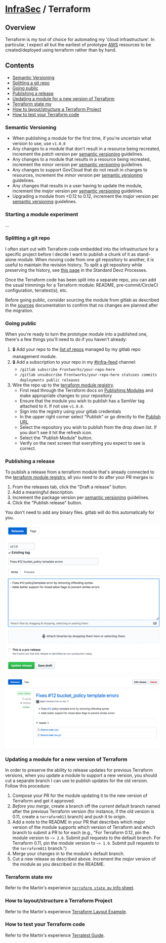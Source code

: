 # [InfraSec](../README.md) / Terraform

## Overview

Terraform is my tool of choice for automating my 'cloud infrastructure'. In particular, I expect all but the earliest of prototype [AWS](../aws/README.md) resources to be created/deployed using terraform rather than by hand.

## Contents

* [Semantic Versioning](#semantic-versioning)
* [Splitting a git repo](#splitting-a-git-repo)
* [Going public](#going-public)
* [Publishing a release](#publishing-a-release)
* [Updating a module for a new version of Terraform](#updating-a-module-for-a-new-version-of-terraform)
* [Terraform state mv](#terraform-state-mv)
* [How to layout/structure a Terraform Project](#how-to-layoutstructure-a-terraform-project)
* [How to test your Terraform code](#how-to-test-your-terraform-code)

### Semantic Versioning

* When publishing a module for the first time, if you're uncertain what version to use, use `v1.0.0`
* Any changes to a module that don't result in a resource being recreated, increment the _patch_ version per [semantic versioning](https://semver.org/) guidelines.
* Any changes to a module that results in a resource being recreated, increment the _minor_ version per [semantic versioning](https://semver.org/) guidelines.
* Any changes to support GovCloud that do not result in changes to resources, increment the _minor_ version per [semantic versioning](https://semver.org/) guidelines.
* Any changes that results in a user having to update the module, increment the _major_ version per [semantic versioning](https://semver.org/) guidelines.
* Upgrading a module from <0.12 to 0.12, increment the _major_ version per [semantic versioning](https://semver.org/) guidelines.

### Starting a module experiment

...

### Splitting a git repo

I often start out with Terraform code embedded into the infrastructure for a specific project before I decide I want to publish a chunk of it as stand-alone module. When moving code from one git repository to another, it is useful to maintain the revision history. To split a git repository while preserving the history, see [this page](../../developing/vcs/git-repos.md) in the Standard Devz Processes.

Once the Terraform code has been split into a separate repo, you can add the usual trimmings for a Terraform module: README, pre-commit/CircleCI configuration, terratest(s), etc.

Before going public, consider sourcing the module from gitlab as described in the [sources](https://www.terraform.io/docs/modules/sources.html) documentation to confirm that no changes are planned after the migration.

### Going public

When you're ready to turn the prototype module into a published one, there's a few things you'll need to do if you haven't already:

1. 🔒 Add your repo to the [list of repos](https://gitlab.com/webmaeistro/legendary-waddle/blob/master/Frontworks-prod/gitlab-global/main.tf) managed by my gitlab repo management module.
2. 🔒 Add a subscription to your repo in my [#infra-feed](https://Frontworks.slack.com/messages/C91SHMKFV/) channel:
   * `/gitlab subscribe Frontworks/your-repo-here`
   * `/gitlab unsubscribe Frontworks/your-repo-here statuses commits deployments public releases`
3. Wire the repo up to the [terraform module registry](https://registry.terraform.io).
   * First read through the Terraform docs on [Publishing Modules](https://www.terraform.io/docs/registry/modules/publish.html) and make appropriate changes to your repository
   * Ensure that the module you wish to publish has a SemVer tag attached to it. If not use `v1.0.0`.
   * Sign into the registry using your gitlab credentials
   * In the upper right corner select "Publish" or go directly to the [Publish URL](https://registry.terraform.io/gitlab/create)
   * Select the repository you wish to publish from the drop down list. If you don't see it hit the refresh icon.
   * Select the "Publish Module" button.
   * Verify on the next screen that everything you expect to see is correct.

### Publishing a release

To publish a release from a terraform module that's already connected to the [terraform module registry](https://registry.terraform.io), all you need to do after your PR merges is:

1. From the releases tab, click the "Draft a release" button.
2. Add a meaningful description.
3. Increment the package version per [semantic versioning](https://semver.org/) guidelines.
4. Click the "Publish release" button.

You don't need to add any binary files. gitlab will do this automatically for you.

![Screenshot of a release draft][draft-release]

![Screenshot of a published release][publish-release]

### Updating a module for a new version of Terraform

In order to preserve the ability to release updates for previous Terraform versions, when you update a module to support a new version, you should cut a separate branch I can use to publish updates for the old version. Follow this procedure:

1. Compose your PR for the module updating it to the new version of Terraform and get it approved.
1. *Before you merge*, create a branch off the *current* default branch named after the previous Terraform version (for instance, if the old version is 0.11, create a `terraform011` branch) and push it to origin.
1. Add a note to the README in your PR that describes which major version of the module supports which version of Terraform and which branch to submit a PR to for each (e.g., "For Terraform 0.12, pin the module version to `~> 2.0`. Submit pull requests to the default branch. For Terraform 0.11, pin the module version to `~> 1.0`. Submit pull requests to the `terraform011` branch.")
1. Merge your changes in to the module's default branch.
1. Cut a new release as described above. Increment the *major* version of the module as you described in the README.

[publish-release]: images/publish-release.png "Screenshot of a published release"
[draft-release]: images/draft-release.png "Screenshot of a release draft"

### Terraform state mv

Refer to the Martin's experience [`terraform state mv` info sheet](terraform-state-mv.md).

### How to layout/structure a Terraform Project

Refer to the Martin's experience [Terraform Layout Example](https://gitlab.com/webmaeistro/terraform-layout-example).

### How to test your Terraform code

Refer to the Martin's experience [Terratest Guide](terratest.md).
